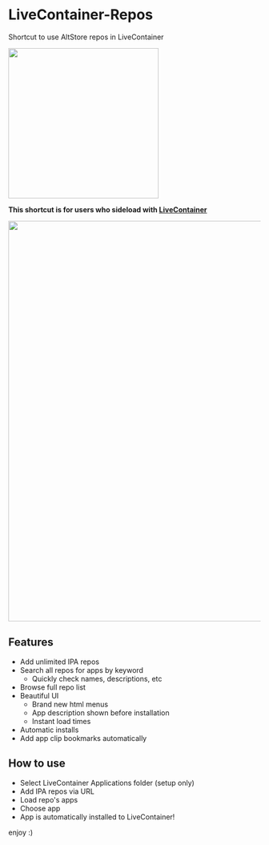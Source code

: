 # LiveContainer-Repos
Shortcut to use AltStore repos in LiveContainer

[<img src="https://i.imgur.com/IfBJZpG.png" width="300">](https://www.icloud.com/shortcuts/4788f6c4a3d44b92918444f5598f5f5f)

**This shortcut is for users who sideload with [LiveContainer](https://github.com/LiveContainer/LiveContainer)**

<img src="https://i.imgur.com/OyIOVfk.jpeg" width="800">

## Features
- Add unlimited IPA repos
- Search all repos for apps by keyword
  - Quickly check names, descriptions, etc
- Browse full repo list
- Beautiful UI
  - Brand new html menus
  - App description shown before installation
  - Instant load times
- Automatic installs
- Add app clip bookmarks automatically

## How to use
- Select LiveContainer Applications folder (setup only)
- Add IPA repos via URL
- Load repo's apps
- Choose app
- App is automatically installed to LiveContainer!

enjoy :)
